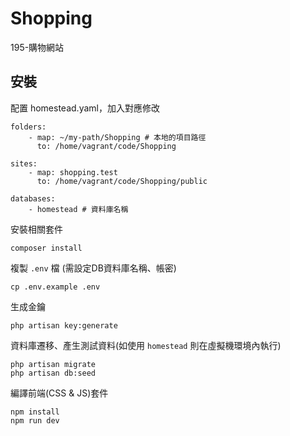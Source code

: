 # Shopping
195-購物網站

## 安裝

配置 homestead.yaml，加入對應修改

```
folders:
    - map: ~/my-path/Shopping # 本地的項目路徑
      to: /home/vagrant/code/Shopping

sites:
    - map: shopping.test
      to: /home/vagrant/code/Shopping/public
      
databases:
    - homestead # 資料庫名稱
```

安裝相關套件

```
composer install
```

複製 `.env` 檔 (需設定DB資料庫名稱、帳密)

```
cp .env.example .env
```

生成金鑰

```
php artisan key:generate
```

資料庫遷移、產生測試資料(如使用 `homestead` 則在虛擬機環境內執行)

```
php artisan migrate
php artisan db:seed
```

編譯前端(CSS & JS)套件

```
npm install
npm run dev
```

